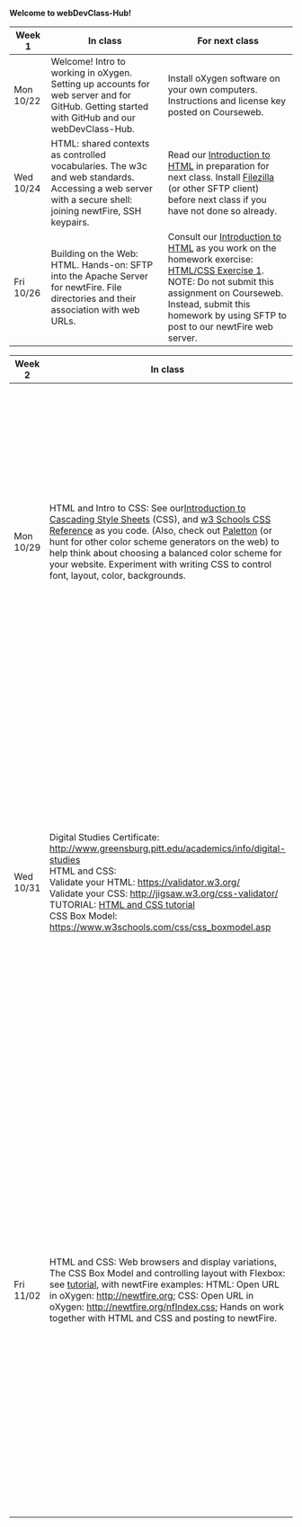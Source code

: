 **Welcome to webDevClass-Hub!**  

 Week 1| In class | For next class
 ---- | ---- | ----   
 Mon 10/22 | Welcome! Intro to working in oXygen. Setting up accounts for web server and for GitHub. Getting started with GitHub and our webDevClass-Hub. | Install oXygen software on your own computers. Instructions and license key posted on Courseweb.  
 Wed 10/24 | HTML: shared contexts as controlled vocabularies. The w3c and web standards. Accessing a web server with a secure shell: joining newtFire, SSH keypairs.|  Read our [Introduction to HTML](http://dh.newtfire.org/explainHTML.html) in preparation for next class. Install [Filezilla](https://filezilla-project.org/) (or other SFTP client) before next class if you have not done so already.
 Fri 10/26 | Building on the Web: HTML. Hands-on: SFTP into the Apache Server for newtFire. File directories and their association with web URLs. | Consult our [Introduction to HTML](http://dh.newtfire.org/explainHTML.html) as you work on the homework exercise: [HTML/CSS Exercise 1](http://dh.newtfire.org/HTMLExercise1.html). NOTE: Do not submit this assignment on Courseweb. Instead, submit this homework by using SFTP to post to our newtFire web server.
 
 Week 2 | In class | For next class  
 ---- | ---- | ----   
 Mon 10/29 | HTML and Intro to CSS: See our[Introduction to Cascading Style Sheets](http://dh.newtfire.org/explainCSS.html) (CSS), and [w3 Schools CSS Reference](http://www.w3schools.com/css/) as you code. (Also, check out [Paletton](http://paletton.com/#uid=1000u0kllllaFw0g0qFqFg0w0aF) (or hunt for other color scheme generators on the web) to help think about choosing a balanced color scheme for your website. Experiment with writing CSS to control font, layout, color, backgrounds.  |[HTML and CSS Homework](http://dh.newtfire.org/HTMLExercise1.html): Improve the HTML of your index.html file and add CSS from an associated CSS-file. **No in-line CSS inside your HTML-file**  (As with the first HTML Homework, submit this homework by using FTP to post your updated HTML-file and associated CSS-file our newtFire web server.)
  Wed 10/31 | Digital Studies Certificate: http://www.greensburg.pitt.edu/academics/info/digital-studies<br/>HTML and CSS:<br/>Validate your HTML: https://validator.w3.org/<br/>Validate your CSS: http://jigsaw.w3.org/css-validator/<br/>TUTORIAL: [HTML and CSS tutorial](https://learn.shayhowe.com/html-css/building-your-first-web-page/)<br/>CSS Box Model: https://www.w3schools.com/css/css_boxmodel.asp | HW-03: Improve your existing HTML and CSS: Add stying to new selectors besides the background (body-element). For ideas, see: [w3 Schools CSS Reference](http://www.w3schools.com/css/) and check out colors at: [Paletton](http://paletton.com/#uid=1000u0kllllaFw0g0qFqFg0w0aF). Use comments in both HTML and CSS to identify these changes. After uploading to webpage, check to see if your HTML and CSS are valid using the validator sites!
  Fri 11/02 | HTML and CSS: Web browsers and display variations, The CSS Box Model and controlling layout with Flexbox: see [tutorial](https://internetingishard.com/html-and-css/flexbox/), with newtFire examples: HTML: Open URL in oXygen: http://newtfire.org; CSS: Open URL in oXygen: http://newtfire.org/nfIndex.css; Hands on work together with HTML and CSS and posting to newtFire. | [Consult Learn CSS Layout](http://learnlayout.com/), [Flexbox Tutorial](https://internetingishard.com/html-and-css/flexbox/), and [w3 Schools CSS Reference](http://www.w3schools.com/css/) as you code. (Also, check out [Paletton](http://paletton.com/#uid=1000u0kllllaFw0g0qFqFg0w0aF) (or hunt for other color scheme generators on the web) to help think about choosing a balanced color scheme for your website. Experiment with writing CSS to control font, layout, color, backgrounds. [HTML/CSS Exercise 2](http://dh.newtfire.org/HTMLExercise2.html) (As with HTML Exercise 1, submit this homework by using FTP to post to our newtFire web server.)
 
